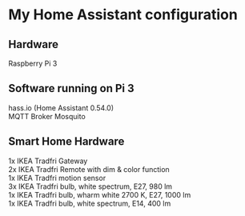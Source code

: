 # My Home Assistant configuration

## Hardware
Raspberry Pi 3  

## Software running on Pi 3
hass.io (Home Assistant 0.54.0)  
MQTT Broker Mosquito  

## Smart Home Hardware
1x IKEA Tradfri Gateway  
2x IKEA Tradfri Remote with dim & color function  
1x IKEA Tradfri motion sensor  
3x IKEA Tradfri bulb, white spectrum, E27, 980 lm  
1x IKEA Tradfri bulb, wharm white 2700 K, E27, 1000 lm  
1x IKEA Tradfri bulb, white spectrum, E14, 400 lm  